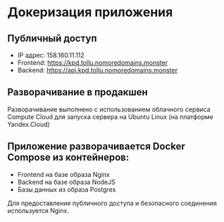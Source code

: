 # Докеризация приложения

## Публичный доступ

* IP адрес: 158.160.11.112
* Frontend: https://kpd.tollu.nomoredomains.monster
* Backend: https://api.kpd.tollu.nomoredomains.monster

## Разворачивание в продакшен
Разворачивание выполнено с использованием облачного сервиса Compute Cloud для запуска сервера на Ubuntu Linux (на платформе Yandex.Cloud)

## Приложение разворачивается Docker Compose из контейнеров:

* Frontend на базе образа Nginx
* Backend на базе образа NodeJS
* Базы данных из образа Postgres

Для предоставления публичного доступа и безопасного соединения используется Nginx.

